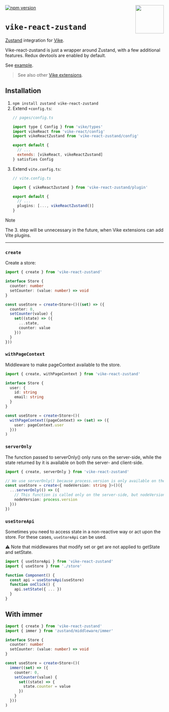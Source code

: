 <!-- WARNING: keep links absolute in this file so they work on NPM too -->

[<img src="https://vike.dev/vike-readme.svg" align="right" height="90">](https://vike.dev)
[![npm version](https://img.shields.io/npm/v/vike-react-zustand)](https://www.npmjs.com/package/vike-react-zustand)

# `vike-react-zustand`
[Zustand](https://github.com/pmndrs/zustand) integration for [Vike](https://vike.dev).

Vike-react-zustand is just a wrapper around Zustand, with a few additional features. Redux devtools are enabled by default.



See [example](https://github.com/vikejs/vike-react/tree/main/examples/zustand).

> See also other [Vike extensions](https://vike.dev/vike-packages).





## Installation

1. `npm install zustand vike-react-zustand`
2. Extend `+config.ts`:
   ```js
   // pages/config.ts

   import type { Config } from 'vike/types'
   import vikeReact from 'vike-react/config'
   import vikeReactZustand from 'vike-react-zustand/config'

   export default {
     // ...
     extends: [vikeReact, vikeReactZustand]
   } satisfies Config
   ```
3. Extend `vite.config.ts`:
   ```ts
   // vite.config.ts

   import { vikeReactZustand } from 'vike-react-zustand/plugin'

   export default {
     // ...
     plugins: [..., vikeReactZustand()]
   }
   ```

> [!NOTE]
> The 3. step will be unnecessary in the future, when Vike extensions can add Vite plugins.

---

### `create`
Create a store:
```ts
import { create } from 'vike-react-zustand'

interface Store {
  counter: number
  setCounter: (value: number) => void
}

const useStore = create<Store>()((set) => ({
  counter: 0,
  setCounter(value) {
    set((state) => ({
      ...state,
      counter: value
    }))
  }
}))
```

### `withPageContext`
Middleware to make pageContext available to the store.
```ts
import { create, withPageContext } from 'vike-react-zustand'

interface Store {
  user: {
    id: string
    email: string
  }
}

const useStore = create<Store>()(
  withPageContext((pageContext) => (set) => ({
    user: pageContext.user
  }))
)
```

### `serverOnly`
The function passed to serverOnly() only runs on the server-side, while the state returned by it is available on both the server- and client-side.

```ts
import { create, serverOnly } from 'vike-react-zustand'

// We use serverOnly() because process.version is only available on the server-side but we want to be able to access it everywhere (client- and server-side).
const useStore = create<{ nodeVersion: string }>()({
  ...serverOnly(() => ({
    // This function is called only on the server-side, but nodeVersion is available on both the server- and client-side.
    nodeVersion: process.version
  }))
})
```

### `useStoreApi`
Sometimes you need to access state in a non-reactive way or act upon the store. For these cases, `useStoreApi` can be used.

⚠️ Note that middlewares that modify set or get are not applied to getState and setState.

```ts
import { useStoreApi } from 'vike-react-zustand'
import { useStore } from './store'

function Component() {
  const api = useStoreApi(useStore)
  function onClick() {
    api.setState({ ... })
  }
}
```

## With immer
```ts
import { create } from 'vike-react-zustand'
import { immer } from 'zustand/middleware/immer'

interface Store {
  counter: number
  setCounter: (value: number) => void
}

const useStore = create<Store>()(
  immer((set) => ({
    counter: 0,
    setCounter(value) {
      set((state) => {
        state.counter = value
      })
    }
  }))
)
```
